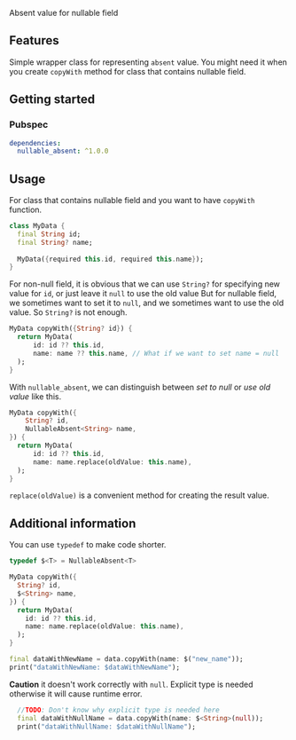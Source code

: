 Absent value for nullable field

## Features

Simple wrapper class for representing `absent` value. You might need it when you create `copyWith`
method for class that contains nullable field.

## Getting started

### Pubspec

```yaml
dependencies:
  nullable_absent: ^1.0.0
```

## Usage

For class that contains nullable field and you want to have `copyWith` function. 
```dart
class MyData {
  final String id;
  final String? name;
  
  MyData({required this.id, required this.name});
}
```
For non-null field, it is obvious that we can use `String?` for specifying new value for `id`, or
just leave it `null` to use the old value
But for nullable field, we sometimes want to set it to `null`, and we sometimes want to use the old
value. So `String?` is not enough.
```dart
MyData copyWith({String? id}) {
  return MyData(
      id: id ?? this.id, 
      name: name ?? this.name, // What if we want to set name = null
  );
}
```
With `nullable_absent`, we can distinguish between *set to null* or *use old value* like this. 
```dart
MyData copyWith({
    String? id,
    NullableAbsent<String> name,
}) {
  return MyData(
      id: id ?? this.id, 
      name: name.replace(oldValue: this.name),
  );
}
```
`replace(oldValue)` is a convenient method for creating the result value.

## Additional information

You can use `typedef` to make code shorter.
```dart
typedef $<T> = NullableAbsent<T>

MyData copyWith({
  String? id,
  $<String> name,
}) {
  return MyData(
    id: id ?? this.id,
    name: name.replace(oldValue: this.name),
  );
}

final dataWithNewName = data.copyWith(name: $("new_name"));
print("dataWithNewName: $dataWithNewName");
```
**Caution** it doesn't work correctly with `null`. Explicit type is needed otherwise it will cause 
runtime error.
```dart
  //TODO: Don't know why explicit type is needed here
  final dataWithNullName = data.copyWith(name: $<String>(null));
  print("dataWithNullName: $dataWithNullName");
```
